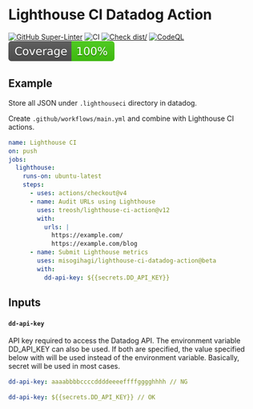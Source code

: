 # Lighthouse CI Datadog Action

[![GitHub Super-Linter](https://github.com/misogihagi/lighthouse-ci-datadog-action/actions/workflows/linter.yml/badge.svg)](https://github.com/super-linter/super-linter)
![CI](https://github.com/misogihagi/lighthouse-ci-datadog-action/actions/workflows/ci.yml/badge.svg)
[![Check dist/](https://github.com/misogihagi/lighthouse-ci-datadog-action/actions/workflows/check-dist.yml/badge.svg)](https://github.com/misogihagi/lighthouse-ci-datadog-action/actions/workflows/check-dist.yml)
[![CodeQL](https://github.com/misogihagi/lighthouse-ci-datadog-action/actions/workflows/codeql-analysis.yml/badge.svg)](https://github.com/misogihagi/lighthouse-ci-datadog-action/actions/workflows/codeql-analysis.yml)
[![Coverage](./badges/coverage.svg)](./badges/coverage.svg)

## Example

Store all JSON under `.lighthouseci` directory in datadog.

Create `.github/workflows/main.yml` and combine with Lighthouse CI actions.

```yml
name: Lighthouse CI
on: push
jobs:
  lighthouse:
    runs-on: ubuntu-latest
    steps:
      - uses: actions/checkout@v4
      - name: Audit URLs using Lighthouse
        uses: treosh/lighthouse-ci-action@v12
        with:
          urls: |
            https://example.com/
            https://example.com/blog
      - name: Submit Lighthouse metrics
        uses: misogihagi/lighthouse-ci-datadog-action@beta
        with:
          dd-api-key: ${{secrets.DD_API_KEY}}
```

## Inputs

#### `dd-api-key`

API key required to access the Datadog API. The environment variable DD_API_KEY
can also be used. If both are specified, the value specified below with will be
used instead of the environment variable. Basically, secret will be used in most
cases.

```yml
dd-api-key: aaaabbbbccccddddeeeeffffgggghhhh // NG
```

```yml
dd-api-key: ${{secrets.DD_API_KEY}} // OK
```
